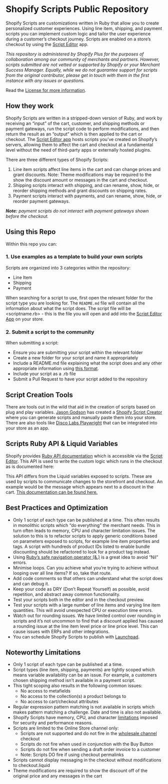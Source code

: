 # Shopify Scripts Public Repository

Shopify Scripts are customizations written in Ruby that allow you to create personalized customer experiences. Using line item, shipping, and payment scripts you can implement custom logic and tailor the user experience during a customer’s checkout journey. Scripts are enabled on a store’s checkout by using the [Script Editor](https://help.shopify.com/manual/apps/apps-by-shopify/script-editor) app.

_This repository is administered by Shopify Plus for the purposes of collaboration among our community of merchants and partners. However, scripts submitted are not vetted or supported by Shopify or your Merchant Success Manager. Equally, while we do not guarantee support for scripts from the original contributor, please get in touch with them in the first instance with any issues or questions._

Read the [License for more information](https://github.com/Shopify/shopify-scripts/blob/master/LICENSE.md).

## How they work
Shopify Scripts are written in a stripped-down version of Ruby, and work by receiving an “input” of the cart, customer, and shipping methods or payment gateways, run the script code to perform modifications, and then return the result as an “output” which is then applied to the cart or checkout. The [Script Editor app](https://help.shopify.com/manual/apps/apps-by-shopify/script-editor) hosts scripts you’ve created on Shopify’s servers, allowing them to affect the cart and checkout at a fundamental level without the need of third-party apps or externally hosted plugins.

There are three different types of Shopify Scripts:

1. Line item scripts affect line items in the cart and can change prices and grant discounts. Note: Theme modifications may be required to the show the discount amount or messages in the cart and checkout.
2. Shipping scripts interact with shipping, and can rename, show, hide, or reorder shipping methods and grant discounts on shipping rates.
3. Payment scripts interact with payments, and can rename, show, hide, or reorder payment gateways.

_**Note:** payment scripts do not interact with payment gateways shown before the checkout._

## Using this Repo
Within this repo you can:

### 1. Use examples as a template to build your own scripts
Scripts are organized into 3 categories within the repository:
- Line Item
- Shipping
- Payment

When searching for a script to use, first open the relevant folder for the script type you are looking for. The `README.md` file will contain all the information about what the script does. The script file will be <scriptname.rb> - this is the file you will open and add into the [Script Editor App](https://help.shopify.com/manual/apps/apps-by-shopify/script-editor) on your store.

### 2. Submit a script to the community
When submitting a script:
- Ensure you are submitting your script within the relevant folder
- Create a new folder for your script and name it appropriately
- Include a README.md file explaining what the script does and any other appropriate information using [this format](https://github.com/Shopify/shopify-scripts/blob/master/CONTRIBUTING.md).
- Include your script as a <scriptname>.rb file
- Submit a Pull Request to have your script added to the repository

## Script Creation Tools
There are tools out in the wild that aid in the creation of scripts based on plug and play variables. [Jason Godson](https://github.com/jgodson) has created a [Shopify Script Creator](https://jgodson.github.io/shopify-script-creator/) where you can generate scripts and manually paste them into your store. There are also tools like [Disco Labs Playwright](https://playwright.discolabs.com/) that can be integrated into your store as an app.

## Scripts Ruby API & Liquid Variables
Shopify provides [Ruby API documentation](https://help.shopify.com/api/tutorials/shopify-scripts) which is accessible via the [Script Editor](https://help.shopify.com/manual/apps/apps-by-shopify/script-editor). This API is used to write the custom logic which runs in the checkout as is documented here: 

This API differs from the Liquid variables exposed to scripts. These are used by scripts to communicate changes to the storefront and checkout. An example would be the message which appears next to a discount in the cart. [This documentation can be found here.](https://help.shopify.com/manual/apps/apps-by-shopify/script-editor/liquid)

## Best Practices and Optimization
- Only 1 script of each type can be published at a time. This often results in monolithic scripts which “do everything” the merchant needs. This in turn often leads to memory, CPU and character limitation issues. The solution to this is to refactor scripts to apply generic conditions based on parameters exposed to scripts, for example line item properties and tags. A script with hundreds of product IDs listed to enable bundle discounting should be refactored to look for a product tag instead.
- Using [Ruby’s safe navigation operator (&.)](http://mitrev.net/ruby/2015/11/13/the-operator-in-ruby/) is a great idea to avoid “Nil” errors. 
- Minimise loops. Can you achieve what you’re trying to achieve without looping over all line items? If so, take that route.
- Add code comments so that others can understand what the script does and can debug it. 
- Keep your code as DRY (Don’t Repeat Yourself) as possible, avoid repetition, and abstract away common functionality.
- Test your scripts both in the editor and in the checkout preview.
- Test your scripts with a large number of line items and varying line item quantities. This will avoid unexpected CPU or execution time errors.
- Watch out for rounding issues. We have limited control over rounding in scripts and it’s not uncommon to find that a discount applied has caused a rounding issue at the line item level price or line price level. This can cause issues with ERPs and other integrations.
- You can schedule Shopify Scripts to publish with [Launchpad](https://apps.shopify.com/launchpad).

## Noteworthy Limitations
- Only 1 script of each type can be published at a time. 
- Script types (line item, shipping, payments) are tightly scoped which means variable availability can be an issue. For example, a customers chosen shipping method isn’t available in a payment script.
- This tight scoping also results in the following common issues:  
   - No access to metafields  
   - No access to the collection(s) a product belongs to  
   - No access to cart/checkout attributes
- Regular expression pattern matching is not available in scripts which makes pattern matching a challenge. Date and time is also not available.
- Shopify Scripts have memory, CPU, and character [limitations](https://help.shopify.com/manual/apps/apps-by-shopify/script-editor/limitations) imposed for security and performance reasons. 
- Scripts are limited to the Online Store channel only:  
   - Scripts are not supported and do not fire in the [wholesale channel](https://help.shopify.com/manual/sell-online/wholesale) checkout  
   - Scripts do not fire when used in conjunction with the Buy Button  
   - Scripts do not fire when sending a draft order invoice to a customer  
   - Note: Scripts DO fire if using checkout permalinks
- Scripts cannot display messaging in the checkout without modifications to checkout.liquid
- Theme modifications are required to show the discount off of the original price and any messages in the cart
